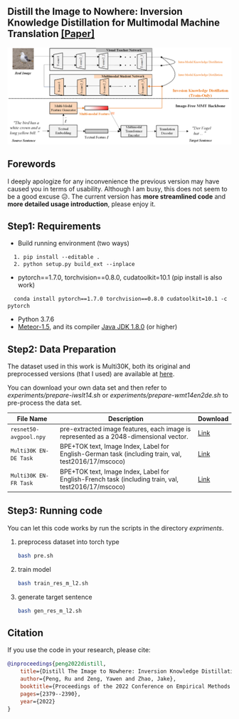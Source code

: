 ## Distill the Image to Nowhere: Inversion Knowledge Distillation for Multimodal Machine Translation [[Paper]](https://aclanthology.org/2022.emnlp-main.152/)
![](https://github.com/pengr/IKD-mmt/blob/master/IKD-MMT.png)

## Forewords
I deeply apologize for any inconvenience the previous version may have caused you in terms of usability.
Although I am busy, this does not seem to be a good excuse 😥.
The current version has **more streamlined code** and **more detailed usage introduction**, 
please enjoy it.


## Step1: Requirements
- Build running environment (two ways)
```shell
  1. pip install --editable .  
  2. python setup.py build_ext --inplace
````
- pytorch==1.7.0, torchvision==0.8.0, cudatoolkit=10.1 (pip install is also work)
```shell
  conda install pytorch==1.7.0 torchvision==0.8.0 cudatoolkit=10.1 -c pytorch 
````
- Python 3.7.6
- [Meteor-1.5](https://www.cs.cmu.edu/~alavie/METEOR/README.html), and its compiler [Java JDK 1.8.0](https://www.oracle.com/sg/java/technologies/javase/javase8-archive-downloads.html) (or higher)



## Step2: Data Preparation
The dataset used in this work is Multi30K, 
both its original and preprocessed versions (that I used) 
are available at [here](https://github.com/multi30k/dataset/tree/master/data/task2).

You can download your own data set and then refer to 
*experiments/prepare-iwslt14.sh* or *experiments/prepare-wmt14en2de.sh* to pre-process the data set.

File Name | Description |  Download
---|---|---
`resnet50-avgpool.npy` | pre-extracted image features, each image is represented as a 2048-dimensional vector. | [Link](https://1drv.ms/u/s!AuOGIeqv1TybbQeJMw8CdqOphfA?e=l8k4df)
`Multi30K EN-DE Task` | BPE+TOK text, Image Index, Label for English-German task (including train, val, test2016/17/mscoco) | [Link](https://github.com/multi30k/dataset/tree/master/data/task2/tok)
`Multi30K EN-FR Task` | BPE+TOK text, Image Index, Label for English-French task (including train, val, test2016/17/mscoco) | [Link](https://github.com/multi30k/dataset/tree/master/data/task2/tok)


## Step3: Running code
You can let this code works by run the scripts in the directory *expriments*.

1. preprocess dataset into torch type
    ```bash
    bash pre.sh
    ```
    
2. train model
    ```bash
    bash train_res_m_l2.sh
    ```
   
3. generate target sentence
    ```bash
    bash gen_res_m_l2.sh
    ```


## Citation
If you use the code in your research, please cite:
```bibtex
@inproceedings{peng2022distill,
    title={Distill The Image to Nowhere: Inversion Knowledge Distillation for Multimodal Machine Translation},
    author={Peng, Ru and Zeng, Yawen and Zhao, Jake},
    booktitle={Proceedings of the 2022 Conference on Empirical Methods in Natural Language Processing},
    pages={2379--2390},
    year={2022}
}
```
